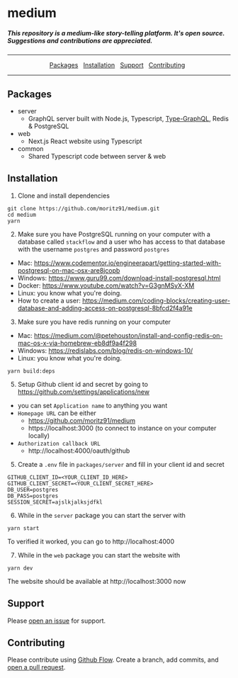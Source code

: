 # medium

<h5>This repository is a medium-like story-telling platform. It's open source. Suggestions and contributions are appreciated.</h5>

---

<p align="center">
  <a href="#packages">Packages</a>&nbsp;&nbsp;
  <a href="#installation">Installation</a>&nbsp;&nbsp;
  <a href="#support">Support</a>&nbsp;&nbsp;
  <a href="#contributing">Contributing</a>&nbsp;&nbsp;
</p>

---

## Packages

- server
  - GraphQL server built with Node.js, Typescript, [Type-GraphQL](https://19majkel94.github.io/type-graphql/), Redis & PostgreSQL
- web
  - Next.js React website using Typescript
- common
  - Shared Typescript code between server & web

## Installation

1. Clone and install dependencies

```
git clone https://github.com/moritz91/medium.git
cd medium
yarn
```

2. Make sure you have PostgreSQL running on your computer with a database called `stackflow` and a user who has access to that database with the username `postgres` and password `postgres`

- Mac: https://www.codementor.io/engineerapart/getting-started-with-postgresql-on-mac-osx-are8jcopb
- Windows: https://www.guru99.com/download-install-postgresql.html
- Docker: https://www.youtube.com/watch?v=G3gnMSyX-XM
- Linux: you know what you're doing.
- How to create a user: https://medium.com/coding-blocks/creating-user-database-and-adding-access-on-postgresql-8bfcd2f4a91e

3. Make sure you have redis running on your computer

- Mac: https://medium.com/@petehouston/install-and-config-redis-on-mac-os-x-via-homebrew-eb8df9a4f298
- Windows: https://redislabs.com/blog/redis-on-windows-10/
- Linux: you know what you're doing.

```
yarn build:deps
```

5. Setup Github client id and secret by going to https://github.com/settings/applications/new

- you can set `Application name` to anything you want
- `Homepage URL` can be either
  - https://github.com/moritz91/medium
  - https://localhost:3000 (to connect to instance on your computer locally)
- `Authorization callback URL`
  - http://localhost:4000/oauth/github

5. Create a `.env` file in `packages/server` and fill in your client id and secret

```
GITHUB_CLIENT_ID=<YOUR_CLIENT_ID_HERE>
GITHUB_CLIENT_SECRET=<YOUR_CLIENT_SECRET_HERE>
DB_USER=postgres
DB_PASS=postgres
SESSION_SECRET=ajslkjalksjdfkl
```

6. While in the `server` package you can start the server with

```
yarn start
```

To verified it worked, you can go to http://localhost:4000

7. While in the `web` package you can start the website with

```
yarn dev
```

The website should be available at http://localhost:3000 now

## Support

Please [open an issue](https://github.com/moritz91/medium/issues/new) for support.

## Contributing

Please contribute using [Github Flow](https://guides.github.com/introduction/flow/). Create a branch, add commits, and [open a pull request](https://github.com/moritz91/medium/compare/).
